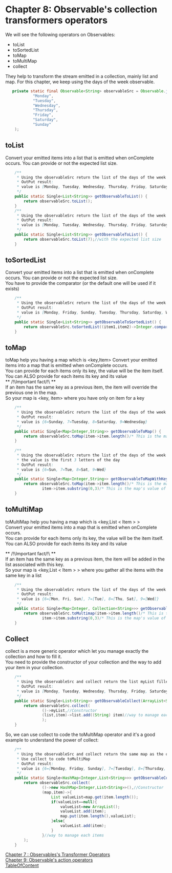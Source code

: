 # Chapter 8: Observable's collection transformers operators
We will see the following operators on Observables:
- toList
- toSortedList
- toMap
- toMultiMap
- collect

They help to transform the stream emitted in a collection, mainly list and map.
For this chapter, we keep using the days of the week observable.

```java
   private static final Observable<String> observableSrc = Observable.just(
            "Monday",
            "Tuesday",
            "Wednesday",
            "Thursday",
            "Friday",
            "Saturday",
            "Sunday"
    );
```

## toList
Convert your emitted items into a list that is emitted when onComplete occurs. You can provide or not the expected list size.

```java
    /**
     * Using the observableSrc return the list of the days of the week
     * OutPut result:
     * value is [Monday, Tuesday, Wednesday, Thursday, Friday, Saturday, Sunday]
     */
    public static Single<List<String>> getObservableToList() {
        return observableSrc.toList();
    }
    /**
     * Using the observableSrc return the list of the days of the week
     * OutPut result:
     * value is [Monday, Tuesday, Wednesday, Thursday, Friday, Saturday, Sunday]
     */
    public static Single<List<String>> getObservableToList() {
        return observableSrc.toList(7);//with the expected list size
    }
```

## toSortedList
Convert your emitted items into a list that is emitted when onComplete occurs. You can provide or not the expected list size.  
You have to provide the comparator (or the default one will be used if it exists)

```java
    /**
     * Using the observableSrc return the list of the days of the week sorted by name's length
     * OutPut result:
     * value is [Monday, Friday, Sunday, Tuesday, Thursday, Saturday, Wednesday]
     */
    public static Single<List<String>> getObservableToSortedList() {
        return observableSrc.toSortedList((item1,item2)->Integer.compare(item1.length(),item2.length()) ,7);
    }
```

## toMap
toMap help you having a map which is <key,Item>
Convert your emitted items into a map that is emitted when onComplete occurs.  
You can provide for each items only its key, the value will be the item itself.  
You can ALSO provide for each items its key and its value  
** /!\Important fact/!\ **  
If an item has the same key as a previous item, the item will override the previous one in the map.  
So your map is <key, item> where you have only on item for a key

```java
    /**
     * Using the observableSrc return the list of the days of the week "grouped" by name's length
     * OutPut result:
     * value is {6=Sunday, 7=Tuesday, 8=Saturday, 9=Wednesday}
     */
    public static Single<Map<Integer,String>> getObservableToMap() {
        return observableSrc.toMap(item->item.length()/* This is the map's key of the item*/);
    }
    
    /**
     * Using the observableSrc return the list of the days of the week grouped by name's length and  
     * the value is the first 3 letters of the day
     * OutPut result:
     * value is {6=Sun, 7=Tue, 8=Sat, 9=Wed}
     */
    public static Single<Map<Integer,String>> getObservableToMapWithKeyValue() {
        return observableSrc.toMap(item->item.length()/* This is the map's key of the item*/,
                item->item.substring(0,3)/* This is the map's value of the item*/);
    }

```

## toMultiMap
toMultiMap help you having a map which is <key,List < Item > >  
Convert your emitted items into a map that is emitted when onComplete occurs.  
You can provide for each items only its key, the value will be the item itself.  
You can ALSO provide for each items its key and its value  

** /!\Important fact/!\ **  
If an item has the same key as a previous item, the item will be added in the list associated with this key.  
So your map is <key,List < Item > > where you gather all the items with the same key in a list

```java
    /**
     * Using the observableSrc return the list of the days of the week sorted by name's length
     * OutPut result:
     * value is {6=[Mon, Fri, Sun], 7=[Tue], 8=[Thu, Sat], 9=[Wed]}
     */
    public static Single<Map<Integer, Collection<String>>> getObservableToMultiMapWithKeyValue() {
        return observableSrc.toMultimap(item->item.length()/* This is the map's key of the item*/,
                item->item.substring(0,3)/* This is the map's value of the item*/);
    }

```


## Collect
collect is a more generic operator which let you manage exactly the collection and how to fill it.  
You need to provide the constructor of your collection and the way to add your item in your collection.

```java
    /**
     * Using the observableSrc and collect return the list myList filled with emitted items
     * OutPut result:
     * value is [Monday, Tuesday, Wednesday, Thursday, Friday, Saturday, Sunday]
     */
    public static Single<List<String>> getObservableCollect(ArrayList<String> myList) {
        return observableSrc.collect(
                ()->myList,//Constructor
                (list,item)->list.add((String) item)//way to manage each items
                );
    }
```
So, we can use collect to code the toMultiMap operator and it's a good example to understand the power of collect:

```java
    /**
     * Using the observableSrc and collect return the same map as the one obtain by ToMultiMap
     * Use collect to code toMultiMap
     * OutPut result:
     * value is {6=[Monday, Friday, Sunday], 7=[Tuesday], 8=[Thursday, Saturday], 9=[Wednesday]}     
     */
    public static Single<HashMap<Integer,List<String>>> getObservableCollectAsMultiMap() {
        return observableSrc.collect(
                ()->new HashMap<Integer,List<String>>(),//Constructor
                (map,item)->{
                    List valueList=map.get(item.length());
                    if(valueList==null){
                        valueList=new ArrayList();
                        valueList.add(item);
                        map.put(item.length(),valueList);
                    }else{
                        valueList.add(item);
                    }
                }//way to manage each items
        );
    }
```



[Chapter 7 : Observables's Transformer Operators](Doc7_ObservableTransformerOperator.md)  
[Chapter 9: Observable's action operators](Doc9_ObservableDoOnOperator.md)  
[TableOfContent](index.md)





